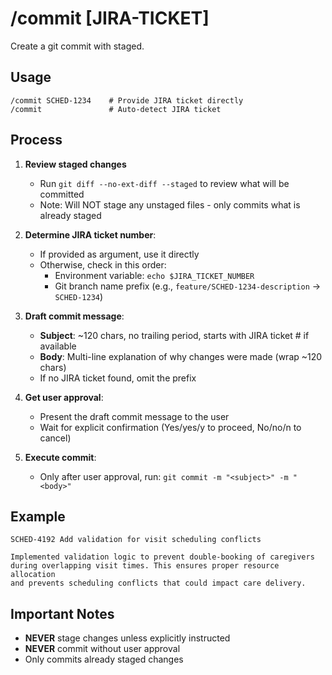 # /commit [JIRA-TICKET]

Create a git commit with staged.

## Usage

```
/commit SCHED-1234    # Provide JIRA ticket directly
/commit               # Auto-detect JIRA ticket
```

## Process

1. **Review staged changes**
   - Run `git diff --no-ext-diff --staged` to review what will be committed
   - Note: Will NOT stage any unstaged files - only commits what is already staged

2. **Determine JIRA ticket number**:
   - If provided as argument, use it directly
   - Otherwise, check in this order:
     - Environment variable: `echo $JIRA_TICKET_NUMBER`
     - Git branch name prefix (e.g., `feature/SCHED-1234-description` → `SCHED-1234`)

3. **Draft commit message**:
   - **Subject**: ~120 chars, no trailing period, starts with JIRA ticket # if available
   - **Body**: Multi-line explanation of why changes were made (wrap ~120 chars)
   - If no JIRA ticket found, omit the prefix

4. **Get user approval**:
   - Present the draft commit message to the user
   - Wait for explicit confirmation (Yes/yes/y to proceed, No/no/n to cancel)

5. **Execute commit**:
   - Only after user approval, run: `git commit -m "<subject>" -m "<body>"`

## Example

```
SCHED-4192 Add validation for visit scheduling conflicts

Implemented validation logic to prevent double-booking of caregivers
during overlapping visit times. This ensures proper resource allocation
and prevents scheduling conflicts that could impact care delivery.
```

## Important Notes

- **NEVER** stage changes unless explicitly instructed
- **NEVER** commit without user approval
- Only commits already staged changes
